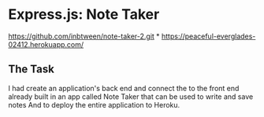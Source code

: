 # Express.js: Note Taker

https://github.com/inbtween/note-taker-2.git \* https://peaceful-everglades-02412.herokuapp.com/

## The Task

I had create an application's back end and connect the to the front end already built in an app called Note Taker that can be used to write and save notes
And to deploy the entire application to Heroku.
